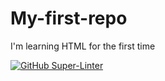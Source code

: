 # My-first-repo
I'm learning HTML for the first time

[![GitHub Super-Linter](https://github.com/NickT907/My-First-Repo/workflows/Lint%20Code%20Base/badge.svg)](https://github.com/marketplace/actions/super-linter)
